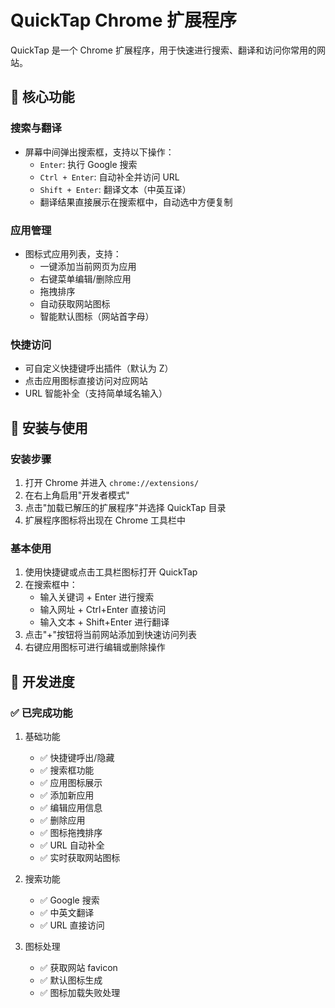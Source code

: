 # QuickTap Chrome 扩展程序

QuickTap 是一个 Chrome 扩展程序，用于快速进行搜索、翻译和访问你常用的网站。

## 🎯 核心功能

### 搜索与翻译
- 屏幕中间弹出搜索框，支持以下操作：
  - `Enter`: 执行 Google 搜索
  - `Ctrl + Enter`: 自动补全并访问 URL
  - `Shift + Enter`: 翻译文本（中英互译）
  - 翻译结果直接展示在搜索框中，自动选中方便复制

### 应用管理
- 图标式应用列表，支持：
  - 一键添加当前网页为应用
  - 右键菜单编辑/删除应用
  - 拖拽排序
  - 自动获取网站图标
  - 智能默认图标（网站首字母）

### 快捷访问
- 可自定义快捷键呼出插件（默认为 Z）
- 点击应用图标直接访问对应网站
- URL 智能补全（支持简单域名输入）

## 🔧 安装与使用

### 安装步骤
1. 打开 Chrome 并进入 `chrome://extensions/`
2. 在右上角启用"开发者模式"
3. 点击"加载已解压的扩展程序"并选择 QuickTap 目录
4. 扩展程序图标将出现在 Chrome 工具栏中

### 基本使用
1. 使用快捷键或点击工具栏图标打开 QuickTap
2. 在搜索框中：
   - 输入关键词 + Enter 进行搜索
   - 输入网址 + Ctrl+Enter 直接访问
   - 输入文本 + Shift+Enter 进行翻译
3. 点击"+"按钮将当前网站添加到快速访问列表
4. 右键应用图标可进行编辑或删除操作

## 📝 开发进度

### ✅ 已完成功能
1. 基础功能
   - ✅ 快捷键呼出/隐藏
   - ✅ 搜索框功能
   - ✅ 应用图标展示
   - ✅ 添加新应用
   - ✅ 编辑应用信息
   - ✅ 删除应用
   - ✅ 图标拖拽排序
   - ✅ URL 自动补全
   - ✅ 实时获取网站图标

2. 搜索功能
   - ✅ Google 搜索
   - ✅ 中英文翻译
   - ✅ URL 直接访问

3. 图标处理
   - ✅ 获取网站 favicon
   - ✅ 默认图标生成
   - ✅ 图标加载失败处理
